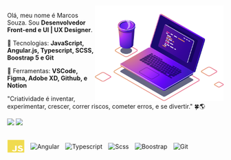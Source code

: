 <img src="computer-illustration.png" min-width="300px" max-width="300px" width="300px" align="right" alt="Computador damasioCode">

<p align="left"> 
  Olá, meu nome é Marcos Souza. Sou <strong>Desenvolvedor Front-end e UI | UX Designer</strong>.<br>
</p>

<p align="left">
  🦄 Tecnologias: <strong>JavaScript, Angular.js, Typescript, SCSS, Boostrap 5 e Git</strong>
</p>

<p align="left">
  💼 Ferramentas: <strong>VSCode, Figma, Adobe XD, Github, e Notion</strong>
</p>

<p align="left">
"Criatividade é inventar, experimentar, crescer, correr riscos, cometer erros, e se divertir." 🍀🌎
</p>

<p align="left">
  <a href="https://www.instagram.com/m.souza.up/" alt="Instagram">
  <img src="https://img.shields.io/badge/-Instagram-DF0174?style=for-the-badge&logo=instagram&logoColor=white&link=https://www.instagram.com/damasio.code/"/></a>
  
  <a href="https://www.linkedin.com/in/marcos-souza-814414195/" alt="Linkedin">
  <img src="https://img.shields.io/badge/-Linkedin-0e76a8?style=for-the-badge&logo=Linkedin&logoColor=white&link=https://www.linkedin.com/in/damasiocode" /></a>

</p>  

<p align="left" style="display: inline_block;"><br>
  <img style="margin-right: 10px;"  align="center" alt="Javascript" height="30" width="40" src="https://raw.githubusercontent.com/devicons/devicon/master/icons/javascript/javascript-plain.svg">
  <img style="margin-right: 10px;" align="center" alt="Angular" height="40" width="40" src="https://angular.io/assets/images/logos/angular/angular.png">
  <img style="margin-right: 10px;" align="center" alt="Typescript" height="30" width="30" src="https://upload.wikimedia.org/wikipedia/commons/thumb/4/4c/Typescript_logo_2020.svg/640px-Typescript_logo_2020.svg.png">
  <img style="margin-right: 10px;" align="center" alt="Scss" height="30" width="30" src="https://cdn4.iconfinder.com/data/icons/file-formats-3/100/scss_sass_css_file_format-512.png">
  <img style="margin-right: 10px;" align="center" alt="Boostrap" height="30" width="40" src="https://upload.wikimedia.org/wikipedia/commons/thumb/b/b2/Bootstrap_logo.svg/1280px-Bootstrap_logo.svg.png">
   <img style="margin-right: 10px;" align="center" alt="Git" height="30" width="30" src="https://git-scm.com/images/logos/downloads/Git-Icon-1788C.png">
</p>
